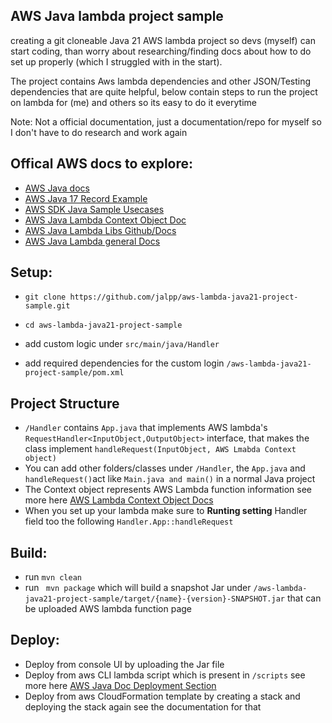 ## AWS Java lambda project sample

creating a git cloneable Java 21 AWS lambda
project so devs (myself) can start coding, than worry about
researching/finding docs about how to do set up properly (which I struggled with in the start). 

The project contains Aws lambda dependencies and other JSON/Testing dependencies that are quite helpful, 
below contain steps to run the project on lambda for (me) and others so its easy to do it everytime

Note: Not a official documentation, just a documentation/repo for myself so I don't have to do research and work again

## Offical AWS docs to explore:

- [AWS Java docs](https://docs.aws.amazon.com/lambda/latest/dg/java-samples.html)
- [AWS Java 17 Record Example](https://github.com/awsdocs/aws-lambda-developer-guide/tree/main/sample-apps/java17-examples)
- [AWS SDK Java Sample Usecases](https://github.com/awsdocs/aws-doc-sdk-examples/tree/main/javav2/usecases)
- [AWS Java Lambda Context Object Doc](https://docs.aws.amazon.com/lambda/latest/dg/java-context.html)
- [AWS Java Lambda Libs Github/Docs](https://github.com/aws/aws-lambda-java-libs?tab=readme-ov-file)
- [AWS Java Lambda general Docs](https://docs.aws.amazon.com/lambda/latest/dg/java-package.html)
## Setup:

- ``git clone https://github.com/jalpp/aws-lambda-java21-project-sample.git ``
- ``cd aws-lambda-java21-project-sample``

- add custom logic under ``src/main/java/Handler``
- add required dependencies for the custom login ``/aws-lambda-java21-project-sample/pom.xml``

## Project Structure

- ``/Handler`` contains ``App.java`` that implements AWS lambda's ``RequestHandler<InputObject,OutputObject>`` interface, that makes the class implement ``handleRequest(InputObject, AWS Lmabda Context object)``
- You can add other folders/classes under ``/Handler``, the ``App.java`` and ``handleRequest()``act like ``Main.java and main()`` in a normal Java project
- The Context object represents AWS Lambda function information see more here [AWS Lambda Context Object Docs](https://docs.aws.amazon.com/lambda/latest/dg/java-context.html)
- When you set up your lambda make sure to **Runting setting** Handler field too the following 
``Handler.App::handleRequest``

## Build:

- run ``` mvn clean ```
- run ``` mvn package``` which will build a snapshot Jar under ``/aws-lambda-java21-project-sample/target/{name}-{version}-SNAPSHOT.jar`` that can be uploaded AWS lambda function page

## Deploy: 

- Deploy from console UI by uploading the Jar file
- Deploy from aws CLI lambda script which is present in ``/scripts`` see more here [AWS Java Doc Deployment Section](https://docs.aws.amazon.com/lambda/latest/dg/java-package.html)
- Deploy from aws CloudFormation template by creating a stack and deploying the stack again see the documentation for that